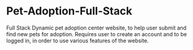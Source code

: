 # Pet-Adoption-Full-Stack
Full Stack Dynamic pet adoption center website, to help user submit and find new pets for adoption. Requires user to create an account and to be logged in, in order to use various features of the website.
